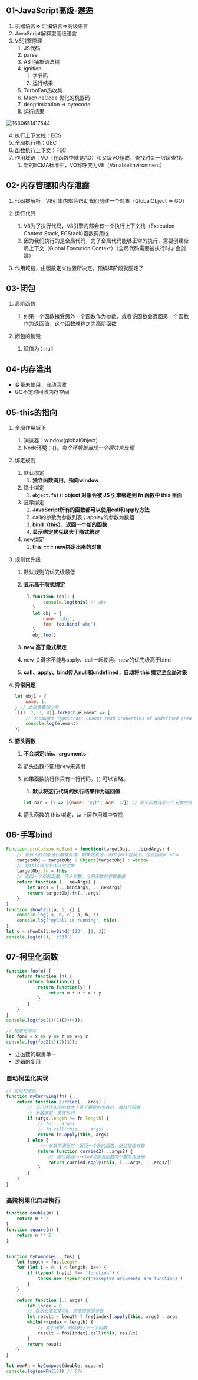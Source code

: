 ## 01-JavaScript高级-邂逅

1. 机器语言=> 汇编语言=>高级语言
2. JavaScript解释型高级语言
3. V8引擎原理
   1. JS代码
   2. parse
   3. AST抽象语法树
   4. ignition
      1. 字节码
      2. 运行结果
   5. TurboFan热收集
   6. MachineCode 优化的机器码
   7. deoptimization => bytecode
   8. 运行结果

![1630651417544](C:\Users\VunboYao\AppData\Roaming\Typora\typora-user-images\1630651417544.png)

4. 执行上下文栈：ECS
5. 全局执行栈：GEC
6. 函数执行上下文：FEC
7. 作用域链：VO（在函数中就是AO）和父级VO组成，查找时会一层层查找。
   1. 新的ECMA标准中，VO称呼变为VE（VariableEnvironment）

## 02-内存管理和内存泄露

1. 代码被解析，V8引擎内部会帮助我们创建一个对象（GlobalObject => GO）
2. 运行代码
   1. V8为了执行代码，V8引擎内部会有一个执行上下文栈（Execution Context Stack, ECStack)函数调用栈
   2. 因为我们执行的是全局代码，为了全局代码能够正常的执行，需要创建全局上下文（Global Execution Context）（全局代码需要被执行时才会创建）

3. 作用域链，由函数定义位置所决定。预编译阶段就固定了

## 03-闭包

1. 高阶函数
   1. 如果一个函数接受另外一个函数作为参数，或者该函数会返回另一个函数作为返回值，这个函数就称之为高阶函数

2. 闭包的销毁
   1. 赋值为：null

## 04-内存溢出

- 变量未使用，自动回收
- GO不定时回收内存空间

## 05-this的指向

1. 全局作用域下
   1. 浏览器：window(globalObject)
   2. Node环境：{}。*每个环境被当成一个模块来处理*

2. 绑定规则
   1. 默认绑定
      1. **独立函数调用，指向window**
   2. 隐士绑定
      1. **`object.fn()`: object 对象会被 JS 引擎绑定到 fn 函数中 this 里面**
   3. 显示绑定
      1. **JavaScript所有的函数都可以使用call和apply方法**
      2. call的参数为参数列表；applay的参数为数组
      3. **bind（this），返回一个新的函数**
      4. **显示绑定优先级大于隐式绑定**
   4. new绑定
      1. **this === new绑定出来的对象**

3. 规则优先级

   1. 默认规则的优先级最低

   2. **显示高于隐式绑定**

      1. ```js
         function foo() {
             console.log(this) // abc
         }
         let obj = {
             name: 'obj',
             foo: foo.bind('abc')
         }
         obj.foo()
         ```

   3. **new 高于隐式绑定**

   4. new 关键字不能与apply、call一起使用。new的优先级高于bind

   5. **call、apply、bind传入null和undefined，自动将 this 绑定至全局对象**

4. **异常问题**

   ```js
   let obj1 = {
       name: 1,
   } // 此处需要加分号
   ;[(1, 2, 3, 4)].forEach(element => {
       // Uncaught TypeError: Cannot read properties of undefined (reading 'forEach')
       console.log(element)
   })
   ```

5. **箭头函数**

   1. **不会绑定this、arguments**

   2. 箭头函数不能用new来调用

   3. 如果函数执行体只有一行代码，`{}` 可以省略。

      1. **默认将这行代码的执行结果作为返回值**

      ```js
      let bar = () => ({name: 'yyb', age: 12}) // 箭头函数返回一个对象的简写
      ```

   4. 箭头函数的 this 绑定，从上层作用域中查找

## 06-手写bind

```js
Function.prototype.myBind = function(targetObj, ...bindArgs) {
    // 对传入的对象进行数据处理，如果是真值，则Object包装下。否则指向window
    targetObj = targetObj ? Object(targetObj) : window
    // 将this绑定至传入的对象
    targetObj.fn = this
    // 返回一个新的函数，传入参数，与原函数的参数重叠
    return function (...newArgs) {
        let args = [...bindArgs, ...newArgs]
        return targetObj.fn(...args)
    }
}
function showCall(a, b, c) {
    console.log(`a, b, c`, a, b, c)
    console.log('myCall is running', this);
}
let c = showCall.myBind('123', [1, 2])
console.log(c(3), 'c333')
```



## 07-柯里化函数

```js
function foo(m) {
    return function (n) {
        return function(x) {
            return function(y) {
                return m + n + x + y
            }
        }
    }
}
console.log(foo(1)(2)(3)(4));

// 柯里化简写
let foo2 = x => y => z => x+y+z
console.log(foo2(1)(2)(3));
```

- 让函数的职责单一
- 逻辑的复用

### 自动柯里化实现

```js
// 自动柯里化
function myCurrying(fn) {
    return function curried(...args) {
        // 当已经传入的参数大于等于需要的参数时，就执行函数
        // 参数满足，直接执行
        if (args.length >= fn.length) {
            // fn(...args)
            // fn.call(this, ...args)
            return fn.apply(this, args)
        } else {
             // 参数不满足时：返回一个新的函数，继续接收参数
            return function curried2(...args2) {
                // 递归调用curried来检查函数的个数是否达到
                return curried.apply(this, [...args, ...args2])
            }
        }
    }
}
```

### 高阶柯里化自动执行

```js
function double(m) {
    return m * 2
}
function square(n) {
    return n ** 2
}


function hyCompose(...fns) {
    let length = fns.length
    for (let i = 0; i < length; i++) {
        if (typeof fns[i] !== 'function') {
            throw new TypeError('excepted arguments are functions')
        }
    }

    return function (...args) {
        let index = 0
        // 数组长度如果为0，则直接返回参数
        let result = length ? fns[index].apply(this, args) : args
        while(++index < length) {
            // 索引递增，继续执行下一个函数
            result = fns[index].call(this, result)
        }
        return result
    }
}

let newFn = hyCompose(double, square)
console.log(newFn(12)) // 576
```

